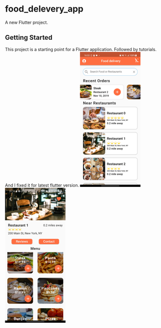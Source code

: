 # food_delevery_app

A new Flutter project.

## Getting Started

This project is a starting point for a Flutter application. Followed by tutorials. And I fixed it for latest flutter version.
<span>
<img src="screenshots/Screenshot_20230219_163323.jpg" width="200" title="hover text">
<img src="screenshots/Screenshot_20230220_011806.jpg" width="200" title="hover text">
</span>
